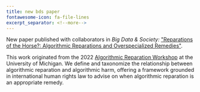 ```yaml
---
title: new bds paper
fontawesome-icon: fa-file-lines
excerpt_separator: <!--more-->
---
```


New paper published with collaborators in *Big Data & Society:* ["Reparations of the Horse?: Algorithmic Reparations and Overspecialized Remedies"](https://journals.sagepub.com/doi/10.1177/20539517241270670). 
<!--more-->
This work originated from the 2022 [Algorithmic Reparation Workshop](https://sites.lsa.umich.edu/arw/) at the University of Michigan. We define and taxonomize the relationship between algorithmic reparation and algorithmic harm, offering a framework grounded in international human rights law to advise on when algorithmic reparation is an appropriate remedy.